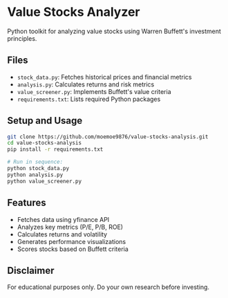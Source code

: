 # Value Stocks Analyzer

Python toolkit for analyzing value stocks using Warren Buffett's investment principles.

## Files

- `stock_data.py`: Fetches historical prices and financial metrics
- `analysis.py`: Calculates returns and risk metrics
- `value_screener.py`: Implements Buffett's value criteria
- `requirements.txt`: Lists required Python packages

## Setup and Usage

```bash
git clone https://github.com/moemoe9876/value-stocks-analysis.git
cd value-stocks-analysis
pip install -r requirements.txt

# Run in sequence:
python stock_data.py
python analysis.py
python value_screener.py
```

## Features

- Fetches data using yfinance API
- Analyzes key metrics (P/E, P/B, ROE)
- Calculates returns and volatility
- Generates performance visualizations
- Scores stocks based on Buffett criteria

## Disclaimer

For educational purposes only. Do your own research before investing.